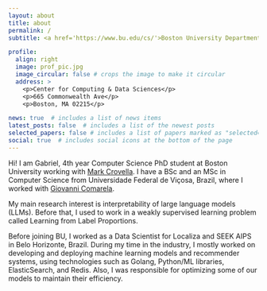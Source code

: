 ```yaml
---
layout: about
title: about
permalink: /
subtitle: <a href='https://www.bu.edu/cs/'>Boston University Department of Computer Science</a>

profile:
  align: right
  image: prof_pic.jpg
  image_circular: false # crops the image to make it circular
  address: >
    <p>Center for Computing & Data Sciences</p>
    <p>665 Commonwealth Ave</p>
    <p>Boston, MA 02215</p>

news: true  # includes a list of news items
latest_posts: false  # includes a list of the newest posts
selected_papers: false # includes a list of papers marked as "selected={true}"
social: true  # includes social icons at the bottom of the page
---
```


Hi! I am Gabriel, 4th year Computer Science PhD student at Boston University working with [Mark Crovella](https://www.cs.bu.edu/fac/crovella/). I have a BSc and an MSc in Computer Science from Universidade Federal de Viçosa, Brazil, where I worked with [Giovanni Comarela](http://www.inf.ufes.br/~gc/).


My main research interest is interpretability of large language models (LLMs). Before that, I used to work in a weakly supervised learning problem called Learning from Label Proportions.

Before joining BU, I worked as a Data Scientist for Localiza and SEEK AIPS in Belo Horizonte, Brazil. During my time in the industry, I mostly worked on developing and deploying machine learning models and recommender systems, using technologies such as Golang, Python/ML libraries, ElasticSearch, and Redis. Also, I was responsible for optimizing some of our models to maintain their efficiency.
